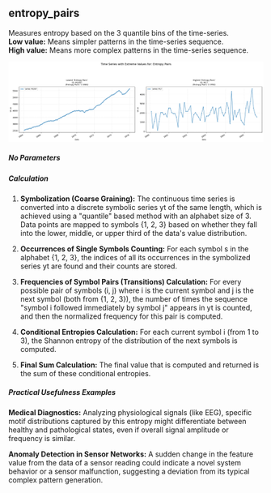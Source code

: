 ## **entropy_pairs**

Measures entropy based on the 3 quantile bins of the time-series.  
**Low value:** Means simpler patterns in the time-series sequence.  
**High value:** Means more complex patterns in the time-series sequence.


    
![png](entropy_pairs_output_5_0.png)
    


##### **No Parameters**

##### **Calculation**

1.	**Symbolization (Coarse Graining):** The continuous time series is converted into a discrete symbolic series yt of the same length, which is achieved using a "quantile" based method with an alphabet size of 3. Data points are mapped to symbols {1, 2, 3} based on whether they fall into the lower, middle, or upper third of the data's value distribution.

2.	**Occurrences of Single Symbols Counting:** For each symbol s in the alphabet {1, 2, 3}, the indices of all its occurrences in the symbolized series yt are found and their counts are stored.

3.	**Frequencies of Symbol Pairs (Transitions) Calculation:** For every possible pair of symbols (i, j) where i is the current symbol and j is the next symbol (both from {1, 2, 3}), the number of times the sequence "symbol i followed immediately by symbol j" appears in yt is counted, and then the normalized frequency for this pair is computed. 

4.	**Conditional Entropies Calculation:** For each current symbol i (from 1 to 3), the Shannon entropy of the distribution of the next symbols is computed.

5.	**Final Sum Calculation:** The final value that is computed and returned is the sum of these conditional entropies.



##### **Practical Usefulness Examples**

**Medical Diagnostics:** Analyzing physiological signals (like EEG), specific motif distributions captured by this entropy might differentiate between healthy and pathological states, even if overall signal amplitude or frequency is similar.

**Anomaly Detection in Sensor Networks:** A sudden change in the feature value from the data of a sensor reading could indicate a novel system behavior or a sensor malfunction, suggesting a deviation from its typical complex pattern generation.

